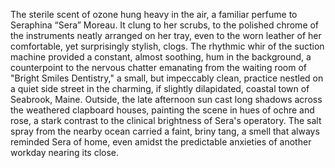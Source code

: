 The sterile scent of ozone hung heavy in the air, a familiar perfume to Seraphina “Sera” Moreau.  It clung to her scrubs, to the polished chrome of the instruments neatly arranged on her tray, even to the worn leather of her comfortable, yet surprisingly stylish, clogs.  The rhythmic whir of the suction machine provided a constant, almost soothing, hum in the background, a counterpoint to the nervous chatter emanating from the waiting room of  "Bright Smiles Dentistry," a small, but impeccably clean, practice nestled on a quiet side street in the charming, if slightly dilapidated, coastal town of Seabrook, Maine.  Outside, the late afternoon sun cast long shadows across the weathered clapboard houses, painting the scene in hues of ochre and rose, a stark contrast to the clinical brightness of Sera's operatory.  The salt spray from the nearby ocean carried a faint, briny tang, a smell that always reminded Sera of home, even amidst the predictable anxieties of another workday nearing its close.
